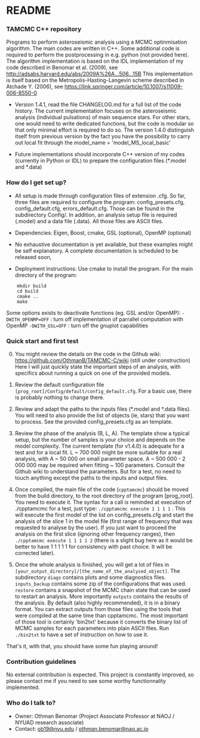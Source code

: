 # README #


### TAMCMC C++ repository ###

Programs to perform asteroseismic analysis using a MCMC optinmisation algorithm. The main codes are written in C++. Some additional code is required to perform the postprocessing in e.g. python (not provided here). 
The algorithm implementation is based on the IDL implementation of my code described in Benomar et al. (2009), see http://adsabs.harvard.edu/abs/2009A%26A...506...15B
This implementation is itself based on the Metropolis-Hasting-Langevin scheme described in Atchade Y. (2006), see https://link.springer.com/article/10.1007/s11009-006-8550-0

* Version 1.4.1, read the file CHANGELOG.md for a full list of the code history.
	The current implementation focuses on the asteroseismic analysis (individual pulsations) of main sequence stars. For other stars, one would need to write
	dedicated functions, but the code is modular so that only minimal effort is required to do so. The version 1.4.0 distinguish itself from previous version by the fact you have the possibility to carry out local fit through the model_name = 'model_MS_local_basic' 
	
* Future implementations should incorporate C++ version of my codes (currently in Python or IDL) to prepare the configuration files (*.model and *.data)

### How do I get set up? ###

* All setup is made through configuration files of extension .cfg. So far, three files are required to configure the program: config_presets.cfg, config_default.cfg, errors_default.cfg. Those can be found in the subdirectory Config/.
In addition, an analysis setup file is required (.model) and a data file (.data). All those files are ASCII files.

* Dependencies: Eigen, Boost, cmake,  GSL (optional), OpenMP (optional)

* No exhaustive documentation is yet available, but these examples might be self explanatory. A complete documentation is scheduled to be released soon,

* Deployment instructions: 
Use cmake to install the program. For the main directory of the program:
```
	mkdir build
	cd build
	cmake ..
	make
```
Some options exists to deactivate functions (eg. GSL and/or OpenMP):
   ```-DWITH_OPENMP=OFF``` : turn off implementation of parrallel computation with OpenMP
   ```-DWITH_GSL=OFF``` : turn off the gnuplot capabilities

### Quick start and first test ###
   0. You might review the details on the code in the Github wiki: https://github.com/OthmanB/TAMCMC-C/wiki (still under construction)
   Here I will just quickly state the important steps of an analysis, with specifics about running a quick on one of the provided models.

   1. Review the default configuration file ```[prog_root]/Config/default/config_default.cfg```. For a basic use, there is probably nothing to change there.

   2. Review and adapt the paths to the inputs files (*.model and *.data files). You will need to also provide the list of objects (ie, stars) that you want to process.
      See the provided config_presets.cfg as an template.

   3. Review the phase of the analysis (B, L, A). The template show a typical setup, but the number of samples is your choice and depends on the model complexity.
      The current template (for v1.4.0) is adequate for a test and for a local fit. L ~ 700 000 might be more suitable for a real analysis, with A ~ 50 000 on small parameter space. A ~ 500 000 - 2 000 000 may be required when fitting ~ 100 parameters. Consult the Github wiki to understand the parameters. But for a test, no need to touch anything except the paths to the inputs and output files. 

   3. Once compiled, the main file of the code (```cpptamcmc```) should be moved from the build directory, to the root directory of the program [prog_root].
      You need to execute it. The syntax for a call is reminded at execution of ./cpptamcmc
      for a test, just type: ```./cpptamcmc execute 1 1 1 1``` . This will execute the first model of the list on config_presets.cfg and start the analysis of the slice 1 in the model file (first range of frequency that was requested to analyse by the user).
      If you just want to proceed the analysis on the first slice (ignoring other frequency ranges), then ```./cpptamcmc execute 1 1 1 1 2``` (there is a slight bug here as it would be better to have 1 1 1 1 1 for consistency with past choice. It will be corrected later). 

   4. Once the whole analysis is finished, you will get a lot of files in ```[your_output_directory]/[the_name_of_the_analysed_object]```. The subdirectory ```diags``` contains plots and some diagnostics files. ```inputs_backup``` contains some zip of the configurations that was used. ```restore``` contains a snapshot of the MCMC chain state that can be used to restart an analysis. More importantly ```outputs``` contains the results of the analysis. 
      By default (also highly recommended), it is in a binary format. You can extract outputs from those files using the tools that were compiled at the same time than cpptamcmc. 
      The most important of those tool is certainly 'bin2txt' because it converts the binary list of MCMC samples for each parameters into plain ASCII files. Run ```./bin2txt``` to have a set of instruction on how to use it.
   
That's it, with that, you should have some fun playing around!
  
### Contribution guidelines ###

No external contribution is expected. This project is constantly improved, so please contact me if you need to see some worthy functionnality implemented. 

### Who do I talk to? ###

* Owner: Othman Benomar (Project Associate Professor at NAOJ / NYUAD research associate)
* Contact: ob19@nyu.edu  /  othman.benomar@nao.ac.jp
